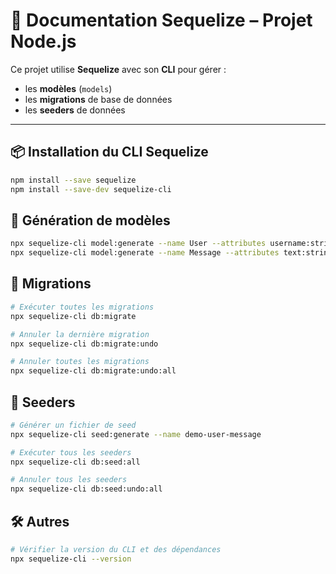 # 📘 Documentation Sequelize – Projet Node.js

Ce projet utilise **Sequelize** avec son **CLI** pour gérer :

- les **modèles** (`models`)
- les **migrations** de base de données
- les **seeders** de données

---

## 📦 Installation du CLI Sequelize

```bash
npm install --save sequelize
npm install --save-dev sequelize-cli
```



## 🔧 Génération de modèles

```bash
npx sequelize-cli model:generate --name User --attributes username:string
npx sequelize-cli model:generate --name Message --attributes text:string,userId:integer
```


## 🔁 Migrations
```bash
# Exécuter toutes les migrations
npx sequelize-cli db:migrate

# Annuler la dernière migration
npx sequelize-cli db:migrate:undo

# Annuler toutes les migrations
npx sequelize-cli db:migrate:undo:all
```

## 🌱 Seeders

```bash
# Générer un fichier de seed
npx sequelize-cli seed:generate --name demo-user-message

# Exécuter tous les seeders
npx sequelize-cli db:seed:all

# Annuler tous les seeders
npx sequelize-cli db:seed:undo:all
```

## 🛠️ Autres

```bash
# Vérifier la version du CLI et des dépendances
npx sequelize-cli --version
```